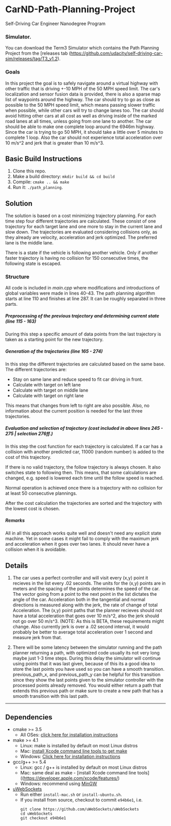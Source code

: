 # CarND-Path-Planning-Project
Self-Driving Car Engineer Nanodegree Program
   
### Simulator.
You can download the Term3 Simulator which contains the Path Planning Project from the [releases tab (https://github.com/udacity/self-driving-car-sim/releases/tag/T3_v1.2).  


### Goals
In this project the goal is to safely navigate around a virtual highway with other traffic that is driving +-10 MPH of the 50 MPH speed limit. The car's localization and sensor fusion data is provided, there is also a sparse map list of waypoints around the highway. The car should try to go as close as possible to the 50 MPH speed limit, which means passing slower traffic when possible, while other cars will try to change lanes too. The car should avoid hitting other cars at all cost as well as driving inside of the marked road lanes at all times, unless going from one lane to another. The car should be able to make one complete loop around the 6946m highway. Since the car is trying to go 50 MPH, it should take a little over 5 minutes to complete 1 loop. Also the car should not experience total acceleration over 10 m/s^2 and jerk that is greater than 10 m/s^3.

## Basic Build Instructions

1. Clone this repo.
2. Make a build directory: `mkdir build && cd build`
3. Compile: `cmake .. && make`
4. Run it: `./path_planning`.

## Solution

The solution is based on a cost minimizing trajectory planning. For each time step four different trajectories are calculated. These consist of one trajectory for each target lane and one more to stay in the current lane and slow down.
The trajectories are evaluated considering collisions only, as they already are velocity, acceleration and jerk optimized. The preferred lane is the middle lane.

There is a state if the vehicle is following another vehicle. Only if another faster trajectory is having no collision for 150 consecutive times, the following state is escaped.

### Structure
All code is included in _main.cpp_ where modifications and introductions of global variables were made in lines 40-43. The path planning algorithm starts at line 110 and finishes at line 287.
It can be roughly separated in three parts.

##### Preprocessing of the previous trajectory and determining current state (line 115 - 163)
During this step a specific amount of data points from the last trajectory is taken as a starting point for the new trajectory.

##### Generation of the trajectories (line 165 - 274)
In this step the different trajectories are calculated based on the same base. The different trajectories are:
- Stay on same lane and reduce speed to fit car driving in front.
- Calculate with target on left lane
- Calculate with target on middle lane
- Calculate with target on right lane

This means that changes from left to right are also possible. Also, no information about the current position is needed for the last three trajectories.

##### Evaluation and selection of trajectory (cost included in above lines 245 - 275 | selection 276ff.)
In this step the cost function for each trajectory is calculated. If a car has a collision with another predicted car, 11000 (random number) is added to the cost of this trajectory. 

If there is no valid trajectory, the follow trajectory is always chosen. It also switches state to following then. This means, that some calculations are changed, e.g. speed is lowered each time until the follow speed is reached.

Normal operation is achieved once there is a trajectory with no collision for at least 50 consecutive plannings.

After the cost calculation the trajectories are sorted and the trajectory with the lowest cost is chosen.

##### Remarks

All in all this approach works quite well and doesn't need any explicit state machine. Yet in some cases it might fail to comply with the maximum jerk and acceleration when it goes over two lanes. It should never have a collision when it is avoidable.

## Details

1. The car uses a perfect controller and will visit every (x,y) point it recieves in the list every .02 seconds. The units for the (x,y) points are in meters and the spacing of the points determines the speed of the car. The vector going from a point to the next point in the list dictates the angle of the car. Acceleration both in the tangential and normal directions is measured along with the jerk, the rate of change of total Acceleration. The (x,y) point paths that the planner recieves should not have a total acceleration that goes over 10 m/s^2, also the jerk should not go over 50 m/s^3. (NOTE: As this is BETA, these requirements might change. Also currently jerk is over a .02 second interval, it would probably be better to average total acceleration over 1 second and measure jerk from that.

2. There will be some latency between the simulator running and the path planner returning a path, with optimized code usually its not very long maybe just 1-3 time steps. During this delay the simulator will continue using points that it was last given, because of this its a good idea to store the last points you have used so you can have a smooth transition. previous_path_x, and previous_path_y can be helpful for this transition since they show the last points given to the simulator controller with the processed points already removed. You would either return a path that extends this previous path or make sure to create a new path that has a smooth transition with this last path.

---

## Dependencies

* cmake >= 3.5
  * All OSes: [click here for installation instructions](https://cmake.org/install/)
* make >= 4.1
  * Linux: make is installed by default on most Linux distros
  * Mac: [install Xcode command line tools to get make](https://developer.apple.com/xcode/features/)
  * Windows: [Click here for installation instructions](http://gnuwin32.sourceforge.net/packages/make.htm)
* gcc/g++ >= 5.4
  * Linux: gcc / g++ is installed by default on most Linux distros
  * Mac: same deal as make - [install Xcode command line tools]((https://developer.apple.com/xcode/features/)
  * Windows: recommend using [MinGW](http://www.mingw.org/)
* [uWebSockets](https://github.com/uWebSockets/uWebSockets)
  * Run either `install-mac.sh` or `install-ubuntu.sh`.
  * If you install from source, checkout to commit `e94b6e1`, i.e.
    ```
    git clone https://github.com/uWebSockets/uWebSockets 
    cd uWebSockets
    git checkout e94b6e1
    ```
